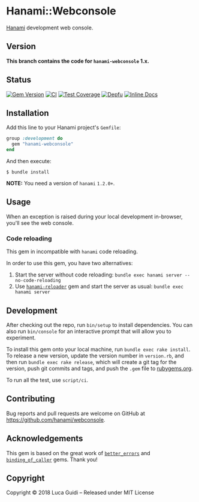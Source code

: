 # Hanami::Webconsole

[Hanami](http://hanamirb.org) development web console.

## Version

**This branch contains the code for `hanami-webconsole` 1.x.**

## Status

[![Gem Version](https://badge.fury.io/rb/hanami-webconsole.svg)](https://badge.fury.io/rb/hanami-webconsole)
[![CI](https://github.com/hanami/webconsole/workflows/ci/badge.svg?branch=1.0.x)](https://github.com/hanami/webconsole/actions?query=workflow%3Aci+branch%3A1.0.x)
[![Test Coverage](https://codecov.io/gh/hanami/webconsole/branch/1.0.x/graph/badge.svg)](https://codecov.io/gh/hanami/webconsole)
[![Depfu](https://badges.depfu.com/badges/a8545fb67cf32a2c75b6227bc0821027/overview.svg)](https://depfu.com/github/hanami/webconsole?project=Bundler)
[![Inline Docs](http://inch-ci.org/github/hanami/webconsole.svg)](http://inch-ci.org/github/hanami/webconsole)

## Installation

Add this line to your Hanami project's `Gemfile`:

```ruby
group :development do
  gem "hanami-webconsole"
end
```

And then execute:

```shell
$ bundle install
```

**NOTE:** You need a version of `hanami` `1.2.0+`.

## Usage

When an exception is raised during your local development in-browser, you'll see the web console.

### Code reloading

This gem in incompatible with `hanami` code reloading.

In order to use this gem, you have two alternatives:

  1. Start the server without code reloading: `bundle exec hanami server --no-code-reloading`
  1. Use [`hanami-reloader`](https://rubygems.org/gems/hanami-reloader) gem and start the server as usual: `bundle exec hanami server`

## Development

After checking out the repo, run `bin/setup` to install dependencies.
You can also run `bin/console` for an interactive prompt that will allow you to experiment.

To install this gem onto your local machine, run `bundle exec rake install`. To release a new version, update the version number in `version.rb`, and then run `bundle exec rake release`, which will create a git tag for the version, push git commits and tags, and push the `.gem` file to [rubygems.org](https://rubygems.org).

To run all the test, use `script/ci`.

## Contributing

Bug reports and pull requests are welcome on GitHub at https://github.com/hanami/webconsole.

## Acknowledgements

This gem is based on the great work of [`better_errors`](https://rubygems.org/gems/better_errors) and [`binding_of_caller`](https://rubygems.org/gems/binding_of_caller) gems. Thank you!

## Copyright

Copyright © 2018 Luca Guidi – Released under MIT License
